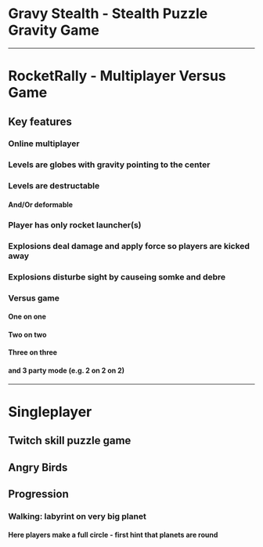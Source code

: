 # Gravy Stealth - Stealth Puzzle Gravity Game

---
# RocketRally - Multiplayer Versus Game
## Key features
### Online multiplayer
### Levels are globes with gravity pointing to the center
### Levels are destructable
#### And/Or deformable
### Player has only rocket launcher(s)
### Explosions deal damage and apply force so players are kicked away
### Explosions disturbe sight by causeing somke and debre
### Versus game
#### One on one
#### Two on two
#### Three on three
#### and 3 party mode (e.g. 2 on 2 on 2)

---
# Singleplayer
## Twitch skill puzzle game
## Angry Birds

## Progression
### Walking: labyrint on very big planet
#### Here players make a full circle - first hint that planets are round
#### 

